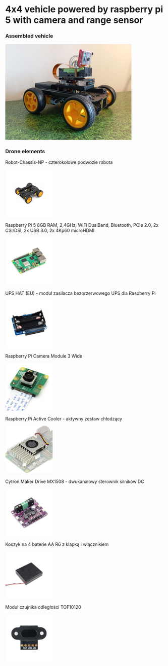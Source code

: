 # 4x4 vehicle powered by raspberry pi 5 with camera and range sensor



### Assembled vehicle

<img src="./images/dron.jpg" width="400">

### Drone elements

Robot-Chassis-NP - czterokołowe podwozie robota

<img src="./images/robot-chassis-series-smart-mobile-robot-chassis-kit-options-for-wheels-and-chassis.jpg" width="150">

Raspberry Pi 5 8GB RAM, 2,4GHz, WiFi DualBand, Bluetooth, PCIe 2.0, 2x CSI/DSI, 2x USB 3.0, 2x 4Kp60 microHDMI

<img src="./images/raspberry-pi-5-8gb-ram-24ghz-wifi-dualband-bluetooth-pcie-20-2x-csidsi-2x-usb-30-2x-4kp60-microhdmi.jpg" width="150">

UPS HAT (EU) - moduł zasilacza bezprzerwowego UPS dla Raspberry Pi

<img src="./images/ups-hat-eu-modul-zasilacza-bezprzerwowego-ups-dla-raspberry-pi.jpg" width="150">

Raspberry Pi Camera Module 3 Wide

<img src="./images/raspberry-pi-camera-module-3-wide.jpg" width="150">

Raspberry Pi Active Cooler - aktywny zestaw chłodzący

<img src="./images/raspberry-pi-active-cooler-aktywny-zestaw-chlodzacy.jpg" width="150">

Cytron Maker Drive MX1508 - dwukanałowy sterownik silników DC

<img src="./images/cytron-maker-drive-dwukanalowy-sterownik-silnikow-dc.jpg" width="150">

Koszyk na 4 baterie AA R6 z klapką i włącznikiem

<img src="./images/koszyk-na-4-baterie-aa-r6-z-klapka-i-wlacznikiem.jpg" width="150">

Moduł czujnika odległości TOF10120

<img src="./images/modul-czujnika-odleglosci-tof10120.jpg" width="150">

